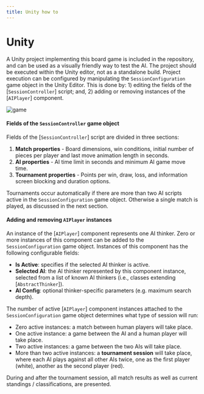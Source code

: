 ```yaml
---
title: Unity how to
---
```


# Unity

A Unity project implementing this board game is included in the repository,
and can be used as a visually friendly way to test the AI.
The project should be executed within the Unity editor, not as a standalone
build. Project execution can be configured by manipulating the
`SessionConfiguration` game object in the Unity Editor. This is done by: 1)
editing the fields of the [`SessionController`] script; and, 2) adding or
removing instances of the [`AIPlayer`] component.

![game](https://user-images.githubusercontent.com/3018963/72279861-f250d280-362e-11ea-9c8a-9244dad16f11.jpg)

#### Fields of the `SessionController` game object

Fields of the [`SessionController`] script are divided in three sections:

1. **Match properties** - Board dimensions, win conditions, initial number of
   pieces per player and last move animation length in seconds.
2. **AI properties** - AI time limit in seconds and minimum AI game move time.
3. **Tournament properties** - Points per win, draw, loss, and information
   screen blocking and duration options.

Tournaments occur automatically if there are more than two AI scripts active in
the `SessionConfiguration` game object. Otherwise a single match is played,
as discussed in the next section.

#### Adding and removing `AIPlayer` instances

An instance of the [`AIPlayer`] component represents one AI thinker. Zero or
more instances of this component can be added to the `SessionConfiguration`
game object. Instances of this component has the following configurable
fields:

* **Is Active**: specifies if the selected AI thinker is active.
* **Selected AI**: the AI thinker represented by this component instance,
  selected from a list of known AI thinkers (i.e., classes extending
  [`AbstractThinker`]).
* **AI Config**: optional thinker-specific parameters (e.g. maximum search
  depth).

The number of active [`AIPlayer`] component instances attached to the
`SessionConfiguration` game object determines what type of session will run:

* Zero active instances: a match between human players will take place.
* One active instance: a game between the AI and a human player will take
  place.
* Two active instances: a game between the two AIs will take place.
* More than two active instances: a **tournament session** will take place,
  where each AI plays against all other AIs twice, one as the first player
  (white), another as the second player (red).

During and after the tournament session, all match results as well as current
standings / classifications, are presented.